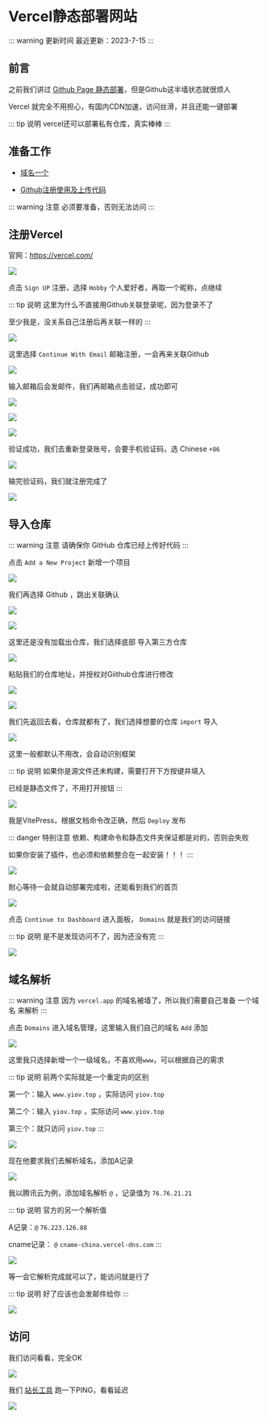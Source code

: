 # Vercel静态部署网站


::: warning 更新时间
最近更新：2023-7-15
:::

## 前言

之前我们讲过 [Github Page 静态部署](../githubpage/)，但是Github这半墙状态就很烦人

Vercel 就完全不用担心，有国内CDN加速，访问丝滑，并且还能一键部署

::: tip 说明
vercel还可以部署私有仓库，真实棒棒
:::

## 准备工作

* [域名一个](../ECS/#域名)

* [Github注册使用及上传代码](../../daily/github/)

::: warning 注意
必须要准备，否则无法访问
:::

## 注册Vercel

官网：https://vercel.com/

![](./vercel-01.png)


点击 `Sign UP` 注册，选择 `Hobby` 个人爱好者，再取一个昵称，点继续

::: tip 说明
这里为什么不直接用Github关联登录呢，因为登录不了

至少我是，没关系自己注册后再关联一样的
:::

![](./vercel-02.png)


这里选择 `Continue With Email` 邮箱注册，一会再来关联Github

![](./vercel-03.png)


输入邮箱后会发邮件，我们再邮箱点击验证，成功即可

![](./vercel-04.png)

![](./vercel-05.png)

![](./vercel-06.png)

验证成功，我们去重新登录账号，会要手机验证码，选 Chinese `+86`

![](./vercel-07.png)


输完验证码，我们就注册完成了

![](./vercel-08.png)


## 导入仓库

::: warning 注意
请确保你 GitHub 仓库已经上传好代码
:::

点击 `Add a New Project` 新增一个项目

![](./vercel-09.png)


我们再选择 Github ，跳出关联确认

![](./vercel-10.png)

![](./vercel-11.png)

这里还是没有加载出仓库，我们选择底部 导入第三方仓库

![](./vercel-12.png)


粘贴我们的仓库地址，并授权对Giithub仓库进行修改

![](./vercel-13.png)

![](./vercel-14.png)


我们先返回去看，仓库就都有了，我们选择想要的仓库 `import` 导入

![](./vercel-15.png)

这里一般都默认不用改，会自动识别框架

::: tip 说明
如果你是源文件还未构建，需要打开下方按键并填入

已经是静态文件了，不用打开按钮
:::

![](./vercel-16.png)


我是VitePress，根据文档命令改正确，然后 `Deploy` 发布

::: danger 特别注意
依赖、构建命令和静态文件夹保证都是对的，否则会失败

如果你安装了插件，也必须和依赖整合在一起安装！！！
:::

![](./vercel-17.png)



耐心等待一会就自动部署完成啦，还能看到我们的首页


![](./vercel-18.png)


点击 `Continue to Dashboard` 进入面板， `Domains` 就是我们的访问链接

::: tip 说明
是不是发现访问不了，因为还没有完
:::

![](./vercel-19.png)



## 域名解析

::: warning 注意
因为 `vercel.app` 的域名被墙了，所以我们需要自己准备 一个域名 来解析
:::

点击  `Domains` 进入域名管理，这里输入我们自己的域名 `Add` 添加

![](./vercel-20.png)

这里我只选择新增一个一级域名，不喜欢用`www`，可以根据自己的需求

::: tip 说明
前两个实际就是一个重定向的区别

第一个：输入 `www.yiov.top` ，实际访问 `yiov.top`

第二个：输入 `yiov.top` ，实际访问 `www.yiov.top`

第三个：就只访问 `yiov.top`
:::

![](./vercel-21.png)

现在他要求我们去解析域名，添加A记录

![](./vercel-22.png)

我以腾讯云为例，添加域名解析 `@` ，记录值为 `76.76.21.21`

::: tip 说明
官方的另一个解析值

A记录：`@` `76.223.126.88`

cname记录： `@` `cname-china.vercel-dns.com`
:::

![](./vercel-23.png)

等一会它解析完成就可以了，能访问就是行了

::: tip 说明
好了应该也会发邮件给你
:::

![](./vercel-24.png)




## 访问


我们访问看看，完全OK


![](./vercel-25.png)


我们 [站长工具](https://ping.chinaz.com/) 跑一下PING，看看延迟


![](./vercel-26.png)







